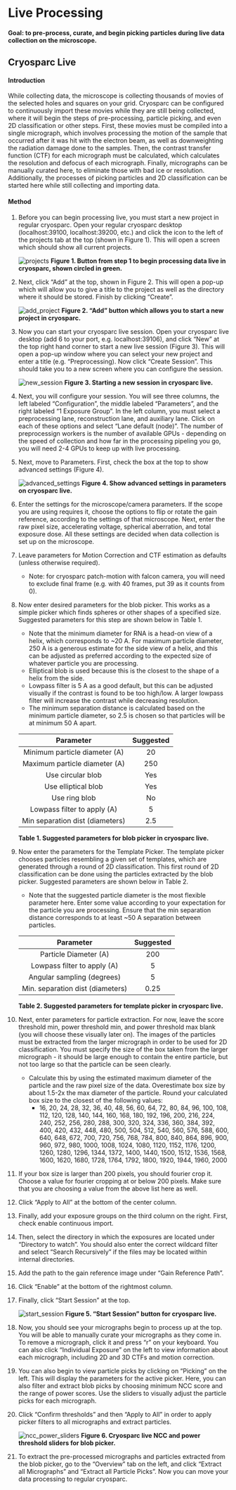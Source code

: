 # Live Processing



#### Goal: to pre-process, curate, and begin picking particles during live data collection on the microscope. 


## Cryosparc Live


#### Introduction

While collecting data, the microscope is collecting thousands of movies of the selected holes and squares on your grid. Cryosparc can be configured to continuously import these movies while they are still being collected, where it will begin the steps of pre-processing, particle picking, and even 2D classification or other steps. First, these movies must be compiled into a single micrograph, which involves processing the motion of the sample that occurred after it was hit with the electron beam, as well as downweighting the radiation damage done to the samples. Then, the contrast transfer function (CTF) for each micrograph must be calculated, which calculates the resolution and defocus of each micrograph. Finally, micrographs can be manually curated here, to eliminate those with bad ice or resolution. Additionally, the processes of picking particles and 2D classification can be started here while still collecting and importing data. 

#### Method

1. Before you can begin processing live, you must start a new project in regular cryosparc. Open your regular cryosparc desktop (localhost:39100, localhost:39200, etc.) and click the icon to the left of the projects tab at the top (shown in Figure 1). This will open a screen which should show all current projects. 

    ![projects](projects.png)
    **Figure 1.  Button from step 1 to begin processing data live in cryosparc, shown circled in green.**
    
2. Next, click “Add” at the top, shown in Figure 2. This will open a pop-up which will allow you to give a title to the project as well as the directory where it should be stored. Finish by clicking “Create”.

    ![add_project](add_project.png)
    **Figure 2. “Add” button which allows you to start a new project in cryosparc.**

3. Now you can start your cryosparc live session. Open your cryosparc live desktop (add 6 to your port, e.g. localhost:39106), and click “New” at the top right hand corner to start a new live session (Figure 3). This will open a pop-up window where you can select your new project and enter a title (e.g. “Preprocessing). Now click “Create Session”. This should take you to a new screen where you can configure the session.

    ![new_session](new_session.png)
    **Figure 3. Starting a new session in cryosparc live.**

4. Next, you will configure your session. You will see three columns, the left labeled “Configuration”, the middle labeled “Parameters”, and the right labeled “1 Exposure Group”. In the left column, you must select a preprocessing lane, reconstruction lane, and auxiliary lane. Click on each of these options and select “Lane default (node)”. The number of preprocessign workers is the number of available GPUs - depending on the speed of collection and how far in the processing pipeling you go, you will need 2-4 GPUs to keep up with live processing.
5. Next, move to Parameters. First, check the box at the top to show advanced settings (Figure 4). 

    ![advanced_settings](advanced_settings.png)
    **Figure 4. Show advanced settings in parameters on cryosparc live.**

6. Enter the settings for the microscope/camera parameters. If the scope you are using requires it, choose the options to flip or rotate the gain reference, according to the settings of that microscope. Next, enter the raw pixel size, accelerating voltage, spherical aberration, and total exposure dose. All these settings are decided when data collection is set up on the microscope.
7. Leave parameters for Motion Correction and CTF estimation as defaults (unless otherwise required).
    * Note: for cryosparc patch-motion with falcon camera, you will need to exclude final frame (e.g. with 40 frames, put 39 as it counts from 0).
8. Now enter desired parameters for the blob picker. This works as a simple picker which finds spheres or other shapes of a specified size. Suggested parameters for this step are shown below in Table 1. 
    * Note that the minimum diameter for RNA is a head-on view of a helix, which corresponds to ~20 A. For maximum particle diameter, 250 A is a generous estimate for the side view of a helix, and this can be adjusted as preferred according to the expected size of whatever particle you are processing.
    * Elliptical blob is used because this is the closest to the shape of a helix from the side. 
    * Lowpass filter is 5 A as a good default, but this can be adjusted visually if the contrast is found to be too high/low. A larger lowpass filter will increase the contrast while decreasing resolution. 
    * The minimum separation distance is calculated based on the minimum particle diameter, so 2.5 is chosen so that particles will be at minimum 50 A apart.

    |Parameter|Suggested|
    |:-------:|:-------:|
    |Minimum particle diameter (A)|20| 
    |Maximum particle diameter (A)|250|
    |Use circular blob|Yes|
    |Use elliptical blob|Yes|
    |Use ring blob|No|
    |Lowpass filter to apply (A)|5|
    |Min separation dist (diameters)|2.5|
    **Table 1. Suggested parameters for blob picker in cryosparc live.**
    
9. Now enter the parameters for the Template Picker. The template picker chooses particles resembling a given set of templates, which are generated through a round of 2D classification. This first round of 2D classification can be done using the particles extracted by the blob picker. Suggested parameters are shown below in Table 2.
    * Note that the suggested particle diameter is the most flexible parameter here. Enter some value according to your expectation for the particle you are processing. Ensure that the min separation distance corresponds to at least ~50 A separation between particles. 

    |Parameter|Suggested|
    |:-------:|:-------:|
    |Particle Diameter (A)|200|
    |Lowpass filter to apply (A)|5|
    |Angular sampling (degrees)|5|
    |Min. separation dist (diameters)|0.25|
    **Table 2. Suggested parameters for template picker in cryosparc live.**
    
10. Next, enter parameters for particle extraction. For now, leave the score threshold min, power threshold min, and power threshold max blank (you will choose these visually later on). The images of the particles must be extracted from the larger micrograph in order to be used for 2D classification. You must specify the size of the box taken from the larger micrograph - it should be large enough to contain the entire particle, but not too large so that the particle can be seen clearly. 
    * Calculate this by using the estimated maximum diameter of the particle and the raw pixel size of the data. Overestimate box size by about 1.5-2x the max diameter of the particle. Round your calculated box size to the closest of the following values: 
        * 16, 20, 24, 28, 32, 36, 40, 48, 56, 60, 64, 72, 80, 84, 96, 100, 108, 112, 120, 128, 140, 144, 160, 168, 180, 192, 196, 200, 216, 224, 240, 252, 256, 280, 288, 300, 320, 324, 336, 360, 384, 392, 400, 420, 432, 448, 480, 500, 504, 512, 540, 560, 576, 588, 600, 640, 648, 672, 700, 720, 756, 768, 784, 800, 840, 864, 896, 900, 960, 972, 980, 1000, 1008, 1024, 1080, 1120, 1152, 1176, 1200, 1260, 1280, 1296, 1344, 1372, 1400, 1440, 1500, 1512, 1536, 1568, 1600, 1620, 1680, 1728, 1764, 1792, 1800, 1920, 1944, 1960, 2000
11. If your box size is larger than 200 pixels, you should fourier crop it. Choose a value for fourier cropping at or below 200 pixels. Make sure that you are choosing a value from the above list here as well. 
12. Click “Apply to All” at the bottom of the center column. 
13. Finally, add your exposure groups on the third column on the right. First, check enable continuous import. 
14. Then, select the directory in which the exposures are located under “Directory to watch”. You should also enter the correct wildcard filter and select “Search Recursively” if the files may be located within internal directories. 
15. Add the path to the gain reference image under “Gain Reference Path”.  
16. Click “Enable” at the bottom of the rightmost column. 
17. Finally, click “Start Session” at the top. 

    ![start_session](start_session.png)
    **Figure 5. “Start Session” button for cryosparc live.**

18. Now, you should see your micrographs begin to process up at the top. You will be able to manually curate your micrographs as they come in. To remove a micrograph, click it and press “r” on your keyboard. You can also click “Individual Exposure” on the left to view information about each micrograph, including 2D and 3D CTFs and motion correction. 
19. You can also begin to view particle picks by clicking on “Picking” on the left. This will display the parameters for the active picker. Here, you can also filter and extract blob picks by choosing minimum NCC score and the range of power scores. Use the sliders to visually adjust the particle picks for each micrograph.
20. Click “Confirm thresholds” and then “Apply to All” in order to apply picker filters to all micrographs and extract particles.

    ![ncc_power_sliders](ncc_power_sliders.png)
    **Figure 6. Cryosparc live NCC and power threshold sliders for blob picker.**

21. To extract the pre-processed micrographs and particles extracted from the blob picker, go to the “Overview” tab on the left, and click “Extract all Micrographs” and “Extract all Particle Picks”. Now you can move your data processing to regular cryosparc.
 




